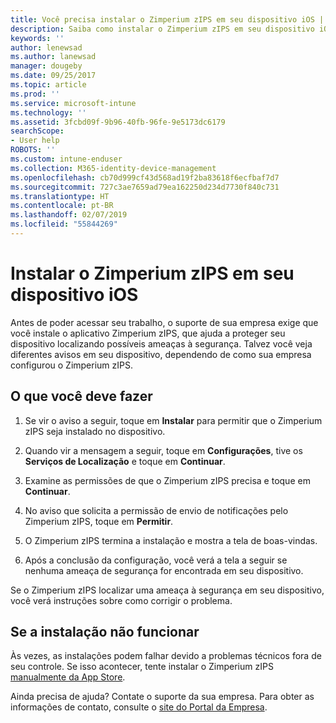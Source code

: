 ```yaml
---
title: Você precisa instalar o Zimperium zIPS em seu dispositivo iOS | Microsoft Docs
description: Saiba como instalar o Zimperium zIPS em seu dispositivo iOS.
keywords: ''
author: lenewsad
ms.author: lanewsad
manager: dougeby
ms.date: 09/25/2017
ms.topic: article
ms.prod: ''
ms.service: microsoft-intune
ms.technology: ''
ms.assetid: 3fcbd09f-9b96-40fb-96fe-9e5173dc6179
searchScope:
- User help
ROBOTS: ''
ms.custom: intune-enduser
ms.collection: M365-identity-device-management
ms.openlocfilehash: cb70d999cf43d568ad19f2ba83618f6ecfbaf7d7
ms.sourcegitcommit: 727c3ae7659ad79ea162250d234d7730f840c731
ms.translationtype: HT
ms.contentlocale: pt-BR
ms.lasthandoff: 02/07/2019
ms.locfileid: "55844269"
---
```

# <a name="install-zimperium-zips-on-your-ios-device"></a>Instalar o Zimperium zIPS em seu dispositivo iOS

Antes de poder acessar seu trabalho, o suporte de sua empresa exige que você instale o aplicativo Zimperium zIPS, que ajuda a proteger seu dispositivo localizando possíveis ameaças à segurança. Talvez você veja diferentes avisos em seu dispositivo, dependendo de como sua empresa configurou o Zimperium zIPS.

## <a name="what-you-need-to-do"></a>O que você deve fazer 

1.  Se vir o aviso a seguir, toque em **Instalar** para permitir que o Zimperium zIPS seja instalado no dispositivo.

2. Quando vir a mensagem a seguir, toque em **Configurações**, tive os **Serviços de Localização** e toque em **Continuar**.

3. Examine as permissões de que o Zimperium zIPS precisa e toque em **Continuar**.

4. No aviso que solicita a permissão de envio de notificações pelo Zimperium zIPS, toque em **Permitir**.

5. O Zimperium zIPS termina a instalação e mostra a tela de boas-vindas.

6. Após a conclusão da configuração, você verá a tela a seguir se nenhuma ameaça de segurança for encontrada em seu dispositivo.

Se o Zimperium zIPS localizar uma ameaça à segurança em seu dispositivo, você verá instruções sobre como corrigir o problema.

## <a name="if-the-installation-doesnt-work"></a>Se a instalação não funcionar

Às vezes, as instalações podem falhar devido a problemas técnicos fora de seu controle. Se isso acontecer, tente instalar o Zimperium zIPS [manualmente da App Store](https://itunes.apple.com/app/zimperium-zips/id1030924459).

Ainda precisa de ajuda? Contate o suporte da sua empresa. Para obter as informações de contato, consulte o [site do Portal da Empresa](https://go.microsoft.com/fwlink/?linkid=2010980).
